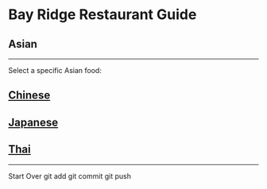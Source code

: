 # Bay Ridge Restaurant Guide
## Asian
---
Select a specific Asian food:
## [Chinese](chinese.md)
## [Japanese](japanese.md)
## [Thai](thai.md)
---
Start Over git add git commit git push 